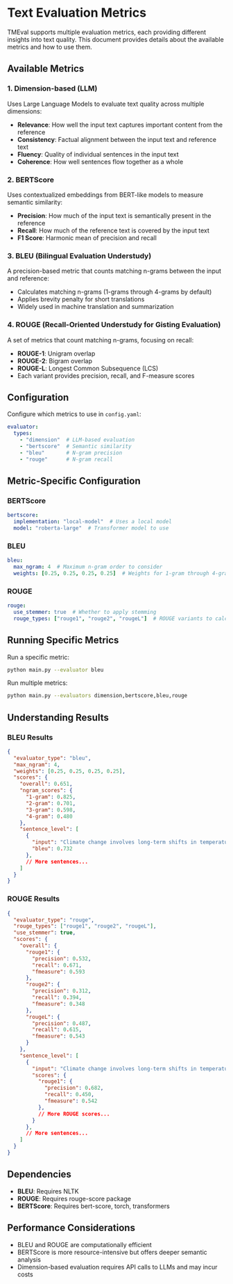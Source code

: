 # Text Evaluation Metrics

TMEval supports multiple evaluation metrics, each providing different insights into text quality. This document provides details about the available metrics and how to use them.

## Available Metrics

### 1. Dimension-based (LLM)

Uses Large Language Models to evaluate text quality across multiple dimensions:
- **Relevance**: How well the input text captures important content from the reference
- **Consistency**: Factual alignment between the input text and reference text
- **Fluency**: Quality of individual sentences in the input text
- **Coherence**: How well sentences flow together as a whole

### 2. BERTScore

Uses contextualized embeddings from BERT-like models to measure semantic similarity:
- **Precision**: How much of the input text is semantically present in the reference
- **Recall**: How much of the reference text is covered by the input text
- **F1 Score**: Harmonic mean of precision and recall

### 3. BLEU (Bilingual Evaluation Understudy)

A precision-based metric that counts matching n-grams between the input and reference:
- Calculates matching n-grams (1-grams through 4-grams by default)
- Applies brevity penalty for short translations
- Widely used in machine translation and summarization

### 4. ROUGE (Recall-Oriented Understudy for Gisting Evaluation)

A set of metrics that count matching n-grams, focusing on recall:
- **ROUGE-1**: Unigram overlap
- **ROUGE-2**: Bigram overlap
- **ROUGE-L**: Longest Common Subsequence (LCS)
- Each variant provides precision, recall, and F-measure scores

## Configuration

Configure which metrics to use in `config.yaml`:

```yaml
evaluator:
  types: 
    - "dimension"  # LLM-based evaluation
    - "bertscore"  # Semantic similarity
    - "bleu"       # N-gram precision
    - "rouge"      # N-gram recall
```

## Metric-Specific Configuration

### BERTScore

```yaml
bertscore:
  implementation: "local-model"  # Uses a local model
  model: "roberta-large"  # Transformer model to use
```

### BLEU

```yaml
bleu:
  max_ngram: 4  # Maximum n-gram order to consider
  weights: [0.25, 0.25, 0.25, 0.25]  # Weights for 1-gram through 4-gram
```

### ROUGE

```yaml
rouge:
  use_stemmer: true  # Whether to apply stemming
  rouge_types: ["rouge1", "rouge2", "rougeL"]  # ROUGE variants to calculate
```

## Running Specific Metrics

Run a specific metric:

```bash
python main.py --evaluator bleu
```

Run multiple metrics:

```bash
python main.py --evaluators dimension,bertscore,bleu,rouge
```

## Understanding Results

### BLEU Results

```json
{
  "evaluator_type": "bleu",
  "max_ngram": 4,
  "weights": [0.25, 0.25, 0.25, 0.25],
  "scores": {
    "overall": 0.651,
    "ngram_scores": {
      "1-gram": 0.825,
      "2-gram": 0.701,
      "3-gram": 0.598,
      "4-gram": 0.480
    },
    "sentence_level": [
      {
        "input": "Climate change involves long-term shifts in temperature and weather patterns.",
        "bleu": 0.732
      },
      // More sentences...
    ]
  }
}
```

### ROUGE Results

```json
{
  "evaluator_type": "rouge",
  "rouge_types": ["rouge1", "rouge2", "rougeL"],
  "use_stemmer": true,
  "scores": {
    "overall": {
      "rouge1": {
        "precision": 0.532,
        "recall": 0.671,
        "fmeasure": 0.593
      },
      "rouge2": {
        "precision": 0.312,
        "recall": 0.394,
        "fmeasure": 0.348
      },
      "rougeL": {
        "precision": 0.487,
        "recall": 0.615,
        "fmeasure": 0.543
      }
    },
    "sentence_level": [
      {
        "input": "Climate change involves long-term shifts in temperature and weather patterns.",
        "scores": {
          "rouge1": {
            "precision": 0.682,
            "recall": 0.450,
            "fmeasure": 0.542
          },
          // More ROUGE scores...
        }
      },
      // More sentences...
    ]
  }
}
```

## Dependencies

- **BLEU**: Requires NLTK
- **ROUGE**: Requires rouge-score package
- **BERTScore**: Requires bert-score, torch, transformers

## Performance Considerations

- BLEU and ROUGE are computationally efficient
- BERTScore is more resource-intensive but offers deeper semantic analysis
- Dimension-based evaluation requires API calls to LLMs and may incur costs
